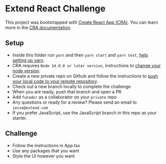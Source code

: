 # Extend React Challenge

This project was bootstrapped with [Create React App (CRA)](https://github.com/facebook/create-react-app). You can learn more in the [CRA documentation](https://facebook.github.io/create-react-app/docs/getting-started).

## Setup

- Inside this folder run `yarn` and then `yarn start` and `yarn test`, [help setting up yarn](https://classic.yarnpkg.com/en/docs/install).
- CRA requires `Node 14.0.0 or later version`, instructions to [change your node version](https://stackoverflow.com/questions/53785383/how-to-change-node-version-with-nvm/53785482).
- Create a new private repo on Github and follow the instructions to [push your local code to your remote repository](https://docs.github.com/en/get-started/using-git/pushing-commits-to-a-remote-repository).
- Check out a new branch locally to complete the challenge
- When you are ready, push that branch and open a PR
- Add `funador` as a collaborator on your `private` repo
- Any questions or ready for a review? Please send an email to `jesse@extend.com`
- If you prefer JavaScript, use the JavaScript branch in this repo as your starter.

## Challenge

- Follow the instructions in App.tsx
- Use any packages that you want
- Style the UI however you want
